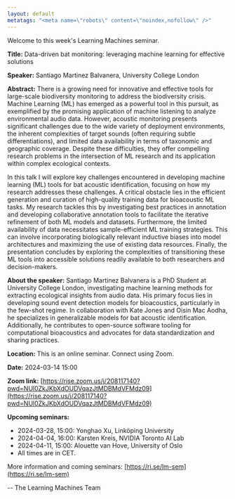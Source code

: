 ```yaml
---
layout: default
metatags: "<meta name=\"robots\" content=\"noindex,nofollow\" />"
---
```

Welcome to this week's Learning Machines seminar.

**Title:** Data-driven bat monitoring: leveraging machine learning for effective solutions

**Speaker:** Santiago Martinez Balvanera, University College London

**Abstract:** There is a growing need for innovative and effective tools for large-scale biodiversity monitoring to address the biodiversity crisis. Machine Learning (ML) has emerged as a powerful tool in this pursuit, as exemplified by the promising application of machine listening to analyze environmental audio data. However, acoustic monitoring presents significant challenges due to the wide variety of deployment environments, the inherent complexities of target sounds (often requiring subtle differentiations), and limited data availability in terms of taxonomic and geographic coverage. Despite these difficulties, they offer compelling research problems in the intersection of ML research and its application within complex ecological contexts.

In this talk I will explore key challenges encountered in developing machine learning (ML) tools for bat acoustic identification, focusing on how my research addresses these challenges. A critical obstacle lies in the efficient generation and curation of high-quality training data for bioacoustic ML tasks. My research tackles this by investigating best practices in annotation and developing collaborative annotation tools to facilitate the iterative refinement of both ML models and datasets. Furthermore, the limited availability of data necessitates sample-efficient ML training strategies. This can involve incorporating biologically relevant inductive biases into model architectures and maximizing the use of existing data resources. Finally, the presentation concludes by exploring the complexities of transitioning these ML tools into accessible solutions readily available to both researchers and decision-makers.

**About the speaker:** Santiago Martinez Balvanera is a PhD Student at University College London, investigating machine learning methods for extracting ecological insights from audio data. His primary focus lies in developing sound event detection models for bioacoustics, particularly in the few-shot regime. In collaboration with Kate Jones and Oisin Mac Aodha, he specializes in generalizable models for bat acoustic identification. Additionally, he contributes to open-source software tooling for computational bioacoustics and advocates for data standardization and sharing practices.

**Location:** This is an online seminar. Connect using Zoom.

**Date:** 2024-03-14 15:00

**Zoom link:** [https://rise.zoom.us/j/208117140?pwd=NUl0ZkJKbXdOUDVqazJtMDBMdVFMdz09](https://rise.zoom.us/j/208117140?pwd=NUl0ZkJKbXdOUDVqazJtMDBMdVFMdz09)

**Upcoming seminars:**

* 2024-03-28, 15:00: Yonghao Xu, Linköping University
* 2024-04-04, 16:00: Karsten Kreis, NVIDIA Toronto AI Lab
* 2024-04-11, 15:00: Alouette van Hove, University of Oslo
* All times are in CET.

More information and coming seminars: [https://ri.se/lm-sem](https://ri.se/lm-sem)

-- The Learning Machines Team

